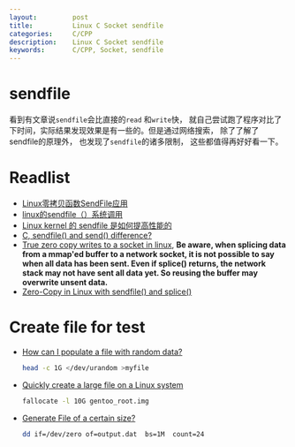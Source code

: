 ```yaml
---
layout:     	post
title:      	Linux C Socket sendfile
categories: 	C/CPP
description:   	Linux C Socket sendfile
keywords: 		C/CPP, Socket, sendfile
---
```


# sendfile 

 看到有文章说`sendfile`会比直接的`read` 和`write`快， 就自己尝试跑了程序对比了下时间，实际结果发现效果是有一些的。但是通过网络搜索， 除了了解了sendfile的原理外， 也发现了`sendfile`的诸多限制， 这些都值得再好好看一下。

# Readlist

- [Linux零拷贝函数SendFile应用](https://my.oschina.net/zidanzzg/blog/813171) 
- [linux的sendfile（）系统调用](http://blog.chinaunix.net/uid-20778583-id-37112.html)
- [Linux kernel 的 sendfile 是如何提高性能的](https://www.vpsee.com/2009/07/linux-sendfile-improve-performance/)
- [C, sendfile() and send() difference?](https://stackoverflow.com/questions/13215656/c-sendfile-and-send-difference)
- [True zero copy writes to a socket in linux](https://groups.google.com/forum/#!topic/mechanical-sympathy/6v1nMuuTd_g), **Be aware, when splicing data from a mmap'ed buffer to a network socket, it is not possible to say when all data has been sent. Even if splice() returns, the network stack may not have sent all data yet. So reusing the buffer may overwrite unsent data.**
- [Zero-Copy in Linux with sendfile() and splice()](https://blog.superpat.com/2010/06/01/zero-copy-in-linux-with-sendfile-and-splice/)

# Create file for test

- [How can I populate a file with random data?](https://unix.stackexchange.com/questions/33629/how-can-i-populate-a-file-with-random-data)  

  ```bash
  head -c 1G </dev/urandom >myfile
  ```

- [Quickly create a large file on a Linux system](https://stackoverflow.com/questions/257844/quickly-create-a-large-file-on-a-linux-system)

  ```bash
  fallocate -l 10G gentoo_root.img
  ```

- [Generate File of a certain size?](https://unix.stackexchange.com/questions/101332/generate-file-of-a-certain-size)

  ```bash
  dd if=/dev/zero of=output.dat  bs=1M  count=24
  ```